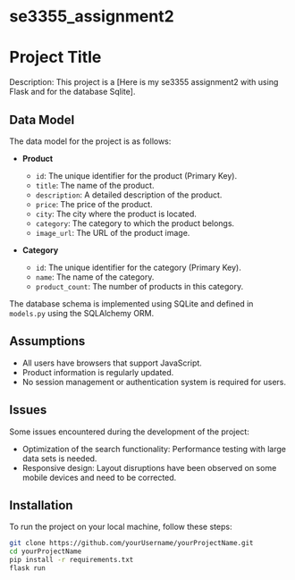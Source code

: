 # se3355_assignment2

# Project Title

Description: This project is a [Here is my se3355 assignment2 with using Flask and for the database Sqlite].

## Data Model

The data model for the project is as follows:

- **Product**
  - `id`: The unique identifier for the product (Primary Key).
  - `title`: The name of the product.
  - `description`: A detailed description of the product.
  - `price`: The price of the product.
  - `city`: The city where the product is located.
  - `category`: The category to which the product belongs.
  - `image_url`: The URL of the product image.

- **Category**
  - `id`: The unique identifier for the category (Primary Key).
  - `name`: The name of the category.
  - `product_count`: The number of products in this category.

The database schema is implemented using SQLite and defined in `models.py` using the SQLAlchemy ORM.

## Assumptions

- All users have browsers that support JavaScript.
- Product information is regularly updated.
- No session management or authentication system is required for users.

## Issues

Some issues encountered during the development of the project:

- Optimization of the search functionality: Performance testing with large data sets is needed.
- Responsive design: Layout disruptions have been observed on some mobile devices and need to be corrected.

## Installation

To run the project on your local machine, follow these steps:

```bash
git clone https://github.com/yourUsername/yourProjectName.git
cd yourProjectName
pip install -r requirements.txt
flask run

